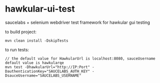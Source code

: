# hawkular-ui-test

saucelabs + selenium webdriver test framework for hawkular gui testing

to build project: 
```
mvn clean install -DskipTests
```
to run tests: 
```
// the default value for HawkularUrl is localhost:8080, sauceUsername default value is hawkularqe
mvn test -DhawkularUrl="http://IP:Port" -DauthenticationKey="SAUCELABS_AUTH_KEY" -DsauceUsername="SAUCELABS_USERNAME" 
```
